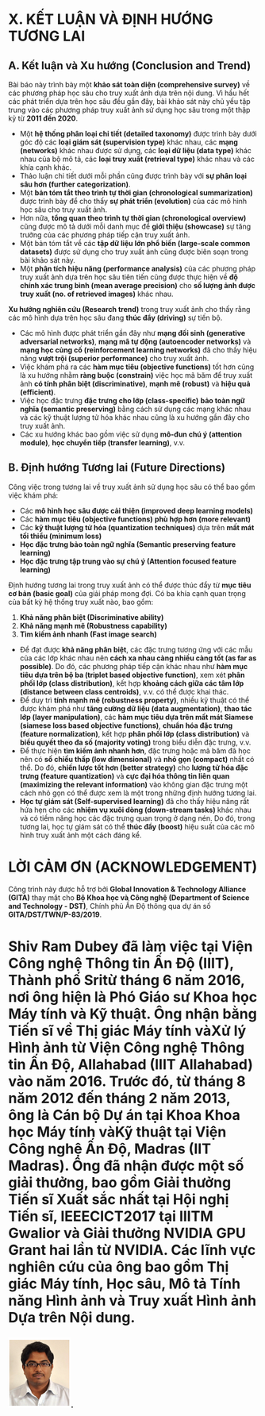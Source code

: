 # X. KẾT LUẬN VÀ ĐỊNH HƯỚNG TƯƠNG LAI

## A. Kết luận và Xu hướng (Conclusion and Trend)

Bài báo này trình bày một **khảo sát toàn diện (comprehensive survey)** về các phương pháp học sâu cho truy xuất ảnh dựa trên nội dung. Vì hầu hết các phát triển dựa trên học sâu đều gần đây, bài khảo sát này chủ yếu tập trung vào các phương pháp truy xuất ảnh sử dụng học sâu trong một thập kỷ từ **2011 đến 2020**.

*   Một **hệ thống phân loại chi tiết (detailed taxonomy)** được trình bày dưới góc độ các **loại giám sát (supervision type)** khác nhau, các **mạng (networks)** khác nhau được sử dụng, các **loại dữ liệu (data type)** khác nhau của bộ mô tả, các **loại truy xuất (retrieval type)** khác nhau và các khía cạnh khác.
*   Thảo luận chi tiết dưới mỗi phần cũng được trình bày với **sự phân loại sâu hơn (further categorization)**.
*   Một **bản tóm tắt theo trình tự thời gian (chronological summarization)** được trình bày để cho thấy **sự phát triển (evolution)** của các mô hình học sâu cho truy xuất ảnh.
*   Hơn nữa, **tổng quan theo trình tự thời gian (chronological overview)** cũng được mô tả dưới mỗi danh mục để **giới thiệu (showcase)** sự tăng trưởng của các phương pháp tiếp cận truy xuất ảnh.
*   Một bản tóm tắt về các **tập dữ liệu lớn phổ biến (large-scale common datasets)** được sử dụng cho truy xuất ảnh cũng được biên soạn trong bài khảo sát này.
*   Một **phân tích hiệu năng (performance analysis)** của các phương pháp truy xuất ảnh dựa trên học sâu tiên tiến cũng được thực hiện về **độ chính xác trung bình (mean average precision)** cho **số lượng ảnh được truy xuất (no. of retrieved images)** khác nhau.

**Xu hướng nghiên cứu (Research trend)** trong truy xuất ảnh cho thấy rằng các mô hình dựa trên học sâu đang **thúc đẩy (driving)** sự tiến bộ.

*   Các mô hình được phát triển gần đây như **mạng đối sinh (generative adversarial networks)**, **mạng mã tự động (autoencoder networks)** và **mạng học củng cố (reinforcement learning networks)** đã cho thấy hiệu năng **vượt trội (superior performance)** cho truy xuất ảnh.
*   Việc khám phá ra các **hàm mục tiêu (objective functions)** tốt hơn cũng là xu hướng nhằm **ràng buộc (constrain)** việc học mã băm để truy xuất ảnh **có tính phân biệt (discriminative)**, **mạnh mẽ (robust)** và **hiệu quả (efficient)**.
*   Việc học đặc trưng **đặc trưng cho lớp (class-specific)** **bảo toàn ngữ nghĩa (semantic preserving)** bằng cách sử dụng các mạng khác nhau và các kỹ thuật lượng tử hóa khác nhau cũng là xu hướng gần đây cho truy xuất ảnh.
*   Các xu hướng khác bao gồm việc sử dụng **mô-đun chú ý (attention module)**, **học chuyển tiếp (transfer learning)**, v.v.

## B. Định hướng Tương lai (Future Directions)

Công việc trong tương lai về truy xuất ảnh sử dụng học sâu có thể bao gồm việc khám phá:

*   Các **mô hình học sâu được cải thiện (improved deep learning models)**
*   Các **hàm mục tiêu (objective functions)** **phù hợp hơn (more relevant)**
*   Các **kỹ thuật lượng tử hóa (quantization techniques)** dựa trên **mất mát tối thiểu (minimum loss)**
*   **Học đặc trưng bảo toàn ngữ nghĩa (Semantic preserving feature learning)**
*   **Học đặc trưng tập trung vào sự chú ý (Attention focused feature learning)**

Định hướng tương lai trong truy xuất ảnh có thể được thúc đẩy từ **mục tiêu cơ bản (basic goal)** của giải pháp mong đợi. Có ba khía cạnh quan trọng của bất kỳ hệ thống truy xuất nào, bao gồm:

1.  **Khả năng phân biệt (Discriminative ability)**
2.  **Khả năng mạnh mẽ (Robustness capability)**
3.  **Tìm kiếm ảnh nhanh (Fast image search)**

*   Để đạt được **khả năng phân biệt**, các đặc trưng tương ứng với các mẫu của các lớp khác nhau nên **cách xa nhau càng nhiều càng tốt (as far as possible)**. Do đó, các phương pháp tiếp cận khác nhau như **hàm mục tiêu dựa trên bộ ba (triplet based objective function)**, xem xét **phân phối lớp (class distribution)**, kết hợp **khoảng cách giữa các tâm lớp (distance between class centroids)**, v.v. có thể được khai thác.
*   Để duy trì **tính mạnh mẽ (robustness property)**, nhiều kỹ thuật có thể được khám phá như **tăng cường dữ liệu (data augmentation)**, **thao tác lớp (layer manipulation)**, các **hàm mục tiêu dựa trên mất mát Siamese (siamese loss based objective functions)**, **chuẩn hóa đặc trưng (feature normalization)**, kết hợp **phân phối lớp (class distribution)** và **biểu quyết theo đa số (majority voting)** trong biểu diễn đặc trưng, v.v.
*   Để thực hiện **tìm kiếm ảnh nhanh hơn**, đặc trưng hoặc mã băm đã học nên có **số chiều thấp (low dimensional)** và **nhỏ gọn (compact)** nhất có thể. Do đó, **chiến lược tốt hơn (better strategy)** cho **lượng tử hóa đặc trưng (feature quantization)** và **cực đại hóa thông tin liên quan (maximizing the relevant information)** vào không gian đặc trưng một cách nhỏ gọn có thể được xem là một trong những định hướng tương lai.
*   **Học tự giám sát (Self-supervised learning)** đã cho thấy hiệu năng rất hứa hẹn cho các **nhiệm vụ xuôi dòng (down-stream tasks)** khác nhau và có tiềm năng học các đặc trưng quan trọng ở dạng nén. Do đó, trong tương lai, học tự giám sát có thể **thúc đẩy (boost)** hiệu suất của các mô hình truy xuất ảnh một cách đáng kể.

# LỜI CẢM ƠN (ACKNOWLEDGEMENT)

Công trình này được hỗ trợ bởi **Global Innovation & Technology Alliance (GITA)** thay mặt cho **Bộ Khoa học và Công nghệ (Department of Science and Technology - DST)**, Chính phủ Ấn Độ thông qua dự án số **GITA/DST/TWN/P-83/2019**.

# Shiv Ram Dubey đã làm việc tại Viện Công nghệ Thông tin Ấn Độ (IIIT), Thành phố Sritừ tháng 6 năm 2016, nơi ông hiện là Phó Giáo sư Khoa học Máy tính và Kỹ thuật. Ông nhận bằng Tiến sĩ về Thị giác Máy tính vàXử lý Hình ảnh từ Viện Công nghệ Thông tin Ấn Độ, Allahabad (IIIT Allahabad) vào năm 2016. Trước đó, từ tháng 8 năm 2012 đến tháng 2 năm 2013, ông là Cán bộ Dự án tại Khoa Khoa học Máy tính vàKỹ thuật tại Viện Công nghệ Ấn Độ, Madras (IIT Madras). Ông đã nhận được một số giải thưởng, bao gồm Giải thưởng Tiến sĩ Xuất sắc nhất tại Hội nghị Tiến sĩ, IEEECICT2017 tại IIITM Gwalior và Giải thưởng NVIDIA GPU Grant hai lần từ NVIDIA. Các lĩnh vực nghiên cứu của ông bao gồm Thị giác Máy tính, Học sâu, Mô tả Tính năng Hình ảnh và Truy xuất Hình ảnh Dựa trên Nội dung. 
### ![fig13](image/a13.png).